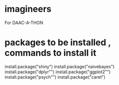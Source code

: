 # imagineers
For DAAC-A-THON

# packages to be installed , commands to install it
install.package("shiny")
install.package("naivebayes")
install.package("dplyr"")
install.package("ggplot2"")
install.package("psych"")
install.package("caret")
